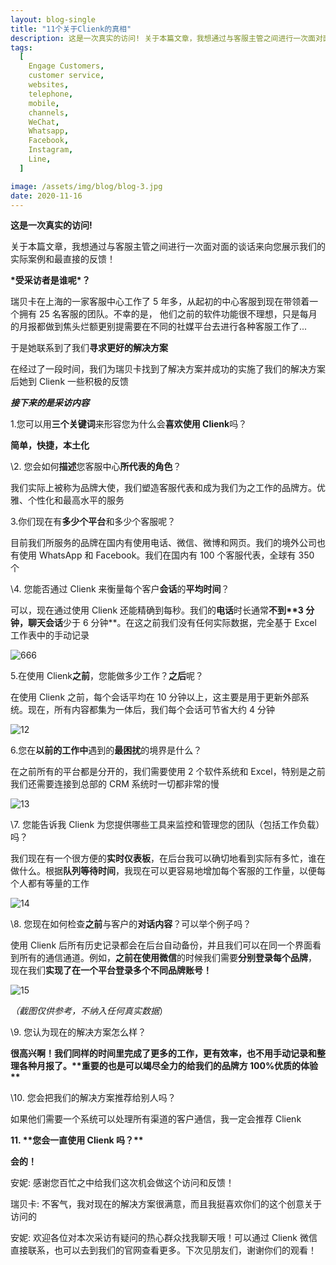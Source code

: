 ```yaml
---
layout: blog-single
title: "11个关于Clienk的真相"
description: 这是一次真实的访问! 关于本篇文章，我想通过与客服主管之间进行一次面对面的谈话来向您展示我们的实际案例和最直接的反馈！ 受采访者是谁呢？ 瑞贝卡在上海的一家客服中心工作了 5 年多，从起初的中心客服到现在带领着一个拥有25名客服的团队。不幸的是，...
tags:
  [
    Engage Customers,
    customer service,
    websites,
    telephone,
    mobile,
    channels,
    WeChat,
    Whatsapp,
    Facebook,
    Instagram,
    Line,
  ]

image: /assets/img/blog/blog-3.jpg
date: 2020-11-16
---
```


**这是一次真实的访问!**

关于本篇文章，我想通过与客服主管之间进行一次面对面的谈话来向您展示我们的实际案例和最直接的反馈！

**\*受采访者是谁呢\*？**

瑞贝卡在上海的一家客服中心工作了 5 年多，从起初的中心客服到现在带领着一个拥有 25 名客服的团队。不幸的是， 他们之前的软件功能很不理想，只是每月的月报都做到焦头烂额更别提需要在不同的社媒平台去进行各种客服工作了...

于是她联系到了我们**寻求更好的解决方案**

在经过了一段时间，我们为瑞贝卡找到了解决方案并成功的实施了我们的解决方案后她到 Clienk 一些积极的反馈

**_接下来的是采访内容_**

1.您可以用**三个关键词**来形容您为什么会**喜欢使用 Clienk**吗？

**简单，快捷，本土化**

\2. 您会如何**描述**您客服中心**所代表的角色**？

我们实际上被称为品牌大使，我们塑造客服代表和成为我们为之工作的品牌方。优雅、个性化和最高水平的服务

3.你们现在有**多少个平台**和多少个客服呢？

目前我们所服务的品牌在国内有使用电话、微信、微博和网页。我们的境外公司也有使用 WhatsApp 和 Facebook。我们在国内有 100 个客服代表，全球有 350 个

\4. 您能否通过 Clienk 来衡量每个客户**会话**的**平均时间**？

可以，现在通过使用 Clienk 还能精确到每秒。我们的**电话**时长通常**不到\*\***3 分钟**，**聊天**会话**少于 6 分钟\*\*。在这之前我们没有任何实际数据，完全基于 Excel 工作表中的手动记录

![666](/assets/img/blog/666.png)

5.在使用 Clienk**之前**，您能做多少工作？**之后**呢？

在使用 Clienk 之前，每个会话平均在 10 分钟以上，这主要是用于更新外部系统。现在，所有内容都集为一体后，我们每个会话可节省大约 4 分钟

![12](/assets/img/blog/12.png)

6.您在**以前的工作中**遇到的**最困扰**的境界是什么？

在之前所有的平台都是分开的，我们需要使用 2 个软件系统和 Excel，特别是之前我们还需要连接到总部的 CRM 系统时一切都非常的慢

![13](/assets/img/blog/13.png)

\7. 您能告诉我 Clienk 为您提供哪些工具来监控和管理您的团队（包括工作负载）吗？

我们现在有一个很方便的**实时仪表板**，在后台我可以确切地看到实际有多忙，谁在做什么。根据**队列等待时间**，我现在可以更容易地增加每个客服的工作量，以便每个人都有等量的工作

![14](/assets/img/blog/14.jpg)

\8. 您现在如何检查**之前**与客户的**对话内容**？可以举个例子吗？

使用 Clienk 后所有历史记录都会在后台自动备份，并且我们可以在同一个界面看到所有的通信通道。例如，**之前在使用微信**的时候我们需要**分别登录每个品牌**， 现在我们**实现了在一个平台登录多个不同品牌账号！**

![15](/assets/img/blog/15.png)

_（截图仅供参考，不纳入任何真实数据_）

\9. 您认为现在的解决方案怎么样？

**很高兴啊！我们同样的时间里完成了更多的工作，更有效率，也不用手动记录和整理各种月报了。\*\*重要的也是可以竭尽全力的给我们的品牌方 100%优质的体验\*\***

\10. 您会把我们的解决方案推荐给别人吗？

如果他们需要一个系统可以处理所有渠道的客户通信，我一定会推荐 Clienk

**11. \*\*您会一直使用 Clienk 吗？\*\***

**会的！**

安妮: 感谢您百忙之中给我们这次机会做这个访问和反馈！

瑞贝卡: 不客气，我对现在的解决方案很满意，而且我挺喜欢你们的这个创意关于访问的

安妮: 欢迎各位对本次采访有疑问的热心群众找我聊天哦！可以通过 Clienk 微信直接联系，也可以去到我们的官网查看更多。下次见朋友们，谢谢你们的观看！
